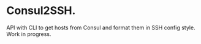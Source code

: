 # Consul2SSH.
API with CLI to get hosts from Consul and format them in SSH config style.
Work in progress.
